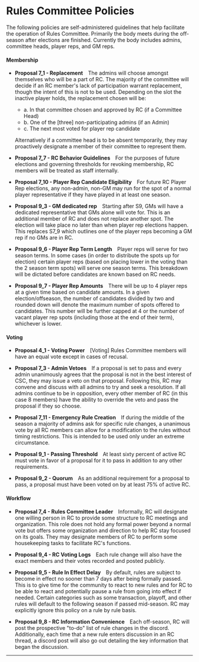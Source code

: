# Rules Committee Policies
The following policies are self-administered guidelines that help facilitate the operation of Rules Committee. Primarily the body meets during the off-season after elections are finished. Currently the body includes admins, committee heads, player reps, and GM reps.
&emsp;

#### Membership

- **Proposal 7_1  -  Replacement**&emsp;The admins will choose amongst themselves who will be a part of RC. The majority of the committee will decide if an RC member's lack of participation warrant replacement, though the intent of this is not to be used. Depending on the slot the inactive player holds, the replacement chosen will be:

    - a. In that committee chosen and approved by RC (if a Committee Head)
    - b. One of the [three] non-participating admins (if an Admin)
    - c. The next most voted for player rep candidate

    Alternatively if a committee head is to be absent temporarily, they may proactively designate a member of their committee to represent them.

- **Proposal 7_7  -  RC Behavior Guidelines**&emsp;For the purposes of future elections and governing thresholds for revoking membership, RC members will be treated as staff internally.

- **Proposal 7_10  -  Player Rep Candidate Eligibility**&emsp;For future RC Player Rep elections, any non-admin, non-GM may run for the spot of a normal player representative if they have played in at least one season.

- **Proposal 9_3  -  GM dedicated rep**&emsp;Starting after S9, GMs will have a dedicated representative that GMs alone will vote for. This is an additional member of RC and does not replace another spot. The election will take place no later than when player rep elections happen. This replaces S7_9 which outlines one of the player reps becoming a GM rep if no GMs are in RC.

- **Proposal 9_6  -  Player Rep Term Length**&emsp;Player reps will serve for two season terms. In some cases (in order to distribute the spots up for election) certain player reps (based on placing lower in the voting than the 2 season term spots) will serve one season terms. This breakdown will be dictated before candidates are known based on RC needs.

- **Proposal 9_7  -  Player Rep Amounts**&emsp;There will be up to 4 player reps at a given time based on candidate amounts. In a given election/offseason, the number of candidates divided by two and rounded down will denote the maximum number of spots offered to candidates. This number will be further capped at 4 or the number of vacant player rep spots (including those at the end of their term), whichever is lower.

#### Voting

- **Proposal 4_1  -  Voting Power**&emsp;[Voting] Rules Committee members will have an equal vote except in cases of recusal.

- **Proposal 7_3  -  Admin Vetoes**&emsp;If a proposal is set to pass and every admin unanimously agrees that the proposal is not in the best interest of CSC, they may issue a veto on that proposal. Following this, RC may convene and discuss with all admins to try and seek a resolution. If all admins continue to be in opposition, every other member of RC (in this case 8 members) have the ability to override the veto and pass the proposal if they so choose.

- **Proposal 7_11  -  Emergency Rule Creation**&emsp;If during the middle of the season a majority of admins ask for specific rule changes, a unanimous vote by all RC members can allow for a modification to the rules without timing restrictions. This is intended to be used only under an extreme circumstance.

- **Proposal 9_1  -  Passing Threshold**&emsp;At least sixty percent of active RC must vote in favor of a proposal for it to pass in addition to any other requirements.

- **Proposal 9_2  -  Quorum**&emsp;As an additional requirement for a proposal to pass, a proposal must have been voted on by at least 75% of active RC.

#### Workflow

- **Proposal 7_4  -  Rules Committee Leader**&emsp;Informally, RC will designate one willing person in RC to provide some structure to RC meetings and organization. This role does not hold any formal power beyond a normal vote but offers some organization and direction to help RC stay focused on its goals. They may designate members of RC to perform some housekeeping tasks to facilitate RC's functions.

- **Proposal 9_4  -  RC Voting Logs**&emsp;Each rule change will also have the exact members and their votes recorded and posted publicly.

- **Proposal 9_5  -  Rule In Effect Delay**&emsp;By default, rules are subject to become in effect no sooner than 7 days after being formally passed. This is to give time for the community to react to new rules and for RC to be able to react and potentially pause a rule from going into effect if needed. Certain categories such as some transaction, playoff, and other rules will default to the following season if passed mid-season. RC may explicitly ignore this policy on a rule by rule basis.

- **Proposal 9_8  -  RC Information Convenience**&emsp;Each off-season, RC will post the prospective "to-do" list of rule changes in the discord. Additionally, each time that a new rule enters discussion in an RC thread, a discord post will also go out detailing the key information that began the discussion.

---
